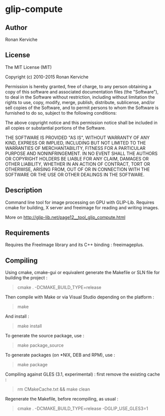 glip-compute
==============

Author
--------------
Ronan Kerviche

License
--------------
The MIT License (MIT)

Copyright (c) 2010-2015 Ronan Kerviche

Permission is hereby granted, free of charge, to any person obtaining a copy
of this software and associated documentation files (the "Software"), to deal
in the Software without restriction, including without limitation the rights
to use, copy, modify, merge, publish, distribute, sublicense, and/or sell
copies of the Software, and to permit persons to whom the Software is
furnished to do so, subject to the following conditions:

The above copyright notice and this permission notice shall be included in
all copies or substantial portions of the Software.

THE SOFTWARE IS PROVIDED "AS IS", WITHOUT WARRANTY OF ANY KIND, EXPRESS OR
IMPLIED, INCLUDING BUT NOT LIMITED TO THE WARRANTIES OF MERCHANTABILITY,
FITNESS FOR A PARTICULAR PURPOSE AND NONINFRINGEMENT. IN NO EVENT SHALL THE
AUTHORS OR COPYRIGHT HOLDERS BE LIABLE FOR ANY CLAIM, DAMAGES OR OTHER
LIABILITY, WHETHER IN AN ACTION OF CONTRACT, TORT OR OTHERWISE, ARISING FROM,
OUT OF OR IN CONNECTION WITH THE SOFTWARE OR THE USE OR OTHER DEALINGS IN
THE SOFTWARE.

Description
--------------
Command line tool for image processing on GPU with GLIP-Lib. Requires cmake for building, X server and freeimage for reading and writing images.

More on
http://glip-lib.net/page12__tool_glip_compute.html

Requirements
--------------
Requires the FreeImage library and its C++ binding : freeimageplus.

Compiling
--------------
Using cmake, cmake-gui or equivalent generate the Makefile or SLN file for building the project :

> cmake . -DCMAKE_BUILD_TYPE=release

Then compile with Make or via Visual Studio depending on the platform :

> make

And install :

> make install

To generate the source package, use :

> make package_source

To generate packages (on *NIX, DEB and RPM), use :

> make package

Compiling against GLES (3.1, experimental) : first remove the existing cache :

> rm CMakeCache.txt && make clean

Regenerate the Makefile, before recompiling, as usual :

> cmake . -DCMAKE_BUILD_TYPE=release -DGLIP_USE_GLES3=1

